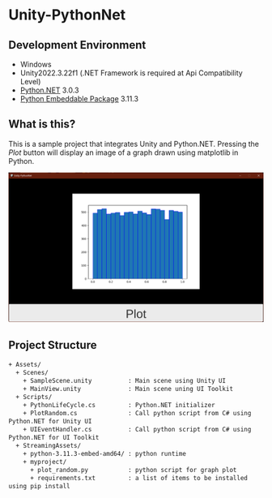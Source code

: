 # Unity-PythonNet

## Development Environment

- Windows
- Unity2022.3.22f1 (.NET Framework is required at Api Compatibility Level)
- [Python.NET](https://www.nuget.org/packages/pythonnet) 3.0.3
- [Python Embeddable Package](https://www.python.org/downloads/windows/) 3.11.3

## What is this?

This is a sample project that integrates Unity and Python.NET. Pressing the *Plot* button will display an image of a graph drawn using matplotlib in Python.

<img src="https://raw.githubusercontent.com/shiena/Unity-PythonNet/main/Documents~/preview.png" title="preview">

## Project Structure

```
+ Assets/
  + Scenes/
    + SampleScene.unity          : Main scene using Unity UI
    + MainView.unity             : Main scene uning UI Toolkit
  + Scripts/
    + PythonLifeCycle.cs         : Python.NET initializer
    + PlotRandom.cs              : Call python script from C# using Python.NET for Unity UI
    + UIEventHandler.cs          : Call python script from C# using Python.NET for UI Toolkit
  + StreamingAssets/
    + python-3.11.3-embed-amd64/ : python runtime
    + myproject/
      + plot_random.py           : python script for graph plot
      + requirements.txt         : a list of items to be installed using pip install
```
